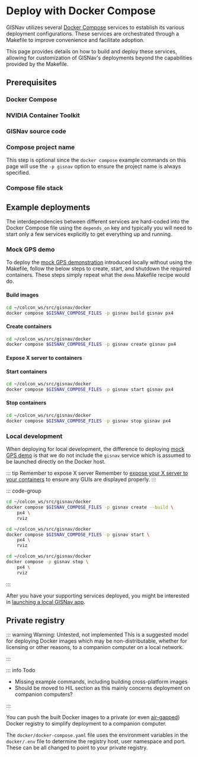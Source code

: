 # Deploy with Docker Compose

GISNav utilizes several [Docker Compose](/glossary#docker-compose) services to establish its various deployment configurations. These services are orchestrated through a Makefile to improve convenience and facilitate adoption.

This page provides details on how to build and deploy these services, allowing for customization of GISNav's deployments beyond the capabilities provided by the Makefile.

## Prerequisites

### Docker Compose

<!--@include: ./shared/docker-compose-required.md-->

### NVIDIA Container Toolkit <Badge type="info" text="Optional"/>

<!--@include: ./shared/nvidia-container-toolkit-required.md-->

### GISNav source code

<!--@include: ./shared/create-colcon-workspace.md-->

<!--@include: ./shared/clone-to-colcon-workspace.md-->

### Compose project name <Badge type="info" text="Optional"/>

<!--@include: ./shared/compose-project-name.md-->

This step is optional since the `docker compose` example commands on this page will use the `-p gisnav` option to ensure the project name is always specified.

### Compose file stack

<!--@include: ./shared/export-compose-files.md-->


## Example deployments

The interdependencies between different services are hard-coded into the Docker Compose file using the `depends_on` key and typically you will need to start only a few services explicitly to get everything up and running.

### Mock GPS demo

To deploy the [mock GPS demonstration](/README) introduced locally without using the Makefile, follow the below steps to create, start, and shutdown the required containers. These steps simply repeat what the `demo` Makefile recipe would do.

#### Build images

```bash
cd ~/colcon_ws/src/gisnav/docker
docker compose $GISNAV_COMPOSE_FILES -p gisnav build gisnav px4
```

#### Create containers

```bash
cd ~/colcon_ws/src/gisnav/docker
docker compose $GISNAV_COMPOSE_FILES -p gisnav create gisnav px4
```

#### Expose X server to containers

<!--@include: ./shared/expose-x-server.md-->

#### Start containers

```bash
cd ~/colcon_ws/src/gisnav/docker
docker compose $GISNAV_COMPOSE_FILES -p gisnav start gisnav px4
```

#### Stop containers

```bash
cd ~/colcon_ws/src/gisnav/docker
docker compose $GISNAV_COMPOSE_FILES -p gisnav stop gisnav px4
```


### Local development

When deploying for local development, the difference to deploying [mock GPS demo](#mock-gps-demo) is that we do not include the `gisnav` service which is assumed to be launched directly on the Docker host.

::: tip Remember to expose X server
Remember to [expose your X server to your containers](#expose-x-server-to-containers) to ensure any GUIs are displayed properly.
:::

::: code-group

```bash [Build images and create containers]
cd ~/colcon_ws/src/gisnav/docker
docker compose $GISNAV_COMPOSE_FILES -p gisnav create --build \
    px4 \
    rviz
```

```bash [Start containers]
cd ~/colcon_ws/src/gisnav/docker
docker compose $GISNAV_COMPOSE_FILES -p gisnav start \
    px4 \
    rviz
```

```bash [Stop containers]
cd ~/colcon_ws/src/gisnav/docker
docker compose -p gisnav stop \
    px4 \
    rviz
```

:::

After you have your supporting services deployed, you might be interested in [launching a local GISNav app](/deploy-for-development#deploy-via-ros-launch-system).


## Private registry

::: warning Warning: Untested, not implemented
This is a suggested model for deploying Docker images which may be non-distributable, whether for licensing or other reasons, to a companion computer on a local network.

:::

::: info Todo
- Missing example commands, including building cross-platform images
- Should be moved to HIL section as this mainly concerns deployment on companion computers?

:::

You can push the built Docker images to a private (or even [air-gapped](https://distribution.github.io/distribution/#considerations-for-air-gapped-registries)) Docker registry to simplify deployment to a companion computer.

The `docker/docker-compose.yaml` file uses the environment variables in the `docker/.env` file to determine the registry host, user namespace and port. These can be all changed to point to your private registry.

